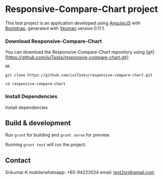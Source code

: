 # Responsive-Compare-Chart project

This test project is an application developed using [AngularJS](http://angularjs.org/) with [Bootstrap](http://http://getbootstrap.com/), generated with [Yeoman](http://yeoman.io/)
version 0.11.1.

### Download Responsive-Compare-Chart

You can download the Responsive-Compare-Chart repository using [git][https://github.com/iuiTasks/responsive-compare-chart.git]:

```
OR

git clone https://github.com/iuiTasks/responsive-compare-chart.git

cd responsive-compare-chart
```

### Install Dependencies

Install dependencies

## Build & development

Run `grunt` for building and `grunt serve` for preview.

Running `grunt test` will run the project.

## Contact

Srikumar K
mobile/whatsapp: +65-94223024
email: text2sri@gmail.com


